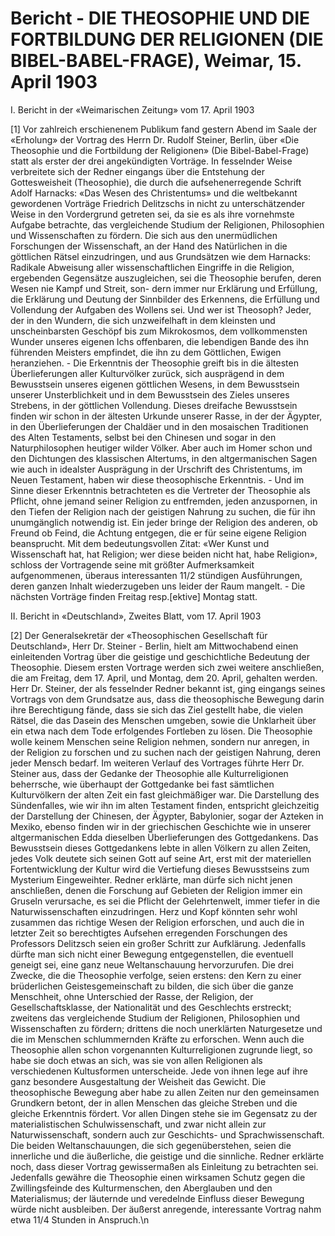 # Bericht - DIE THEOSOPHIE UND DIE FORTBILDUNG DER RELIGIONEN (DIE BIBEL-BABEL-FRAGE), Weimar, 15. April 1903

I. Bericht in der «Weimarischen Zeitung» vom 17. April 1903

[1] Vor zahlreich erschienenem Publikum fand gestern Abend im Saale der «Erholung» der Vortrag des Herrn Dr. Rudolf Steiner, Berlin, über «Die Theosophie und die Fortbildung der Religionen» (Die Bibel-Babel-Frage) statt als erster der drei angekündigten Vorträge. In fesselnder Weise verbreitete sich der Redner eingangs über die Entstehung der Gottesweisheit (Theosophie), die durch die aufsehenerregende Schrift Adolf Harnacks: «Das Wesen des Christentums» und die weltbekannt gewordenen Vorträge Friedrich Delitzschs in nicht zu unterschätzender Weise in den Vordergrund getreten sei, da sie es als ihre vornehmste Aufgabe betrachte, das vergleichende Studium der Religionen, Philosophien und Wissenschaften zu fördern. Die sich aus den unermüdlichen Forschungen der Wissenschaft, an der Hand des Natürlichen in die göttlichen Rätsel einzudringen, und aus Grundsätzen wie dem Harnacks: Radikale Abweisung aller wissenschaftlichen Eingriffe in die Religion, ergebenden Gegensätze auszugleichen, sei die Theosophie berufen, deren Wesen nie Kampf und Streit, son- dern immer nur Erklärung und Erfüllung, die Erklärung und Deutung der Sinnbilder des Erkennens, die Erfüllung und Vollendung der Aufgaben des Wollens sei. Und wer ist Theosoph? Jeder, der in den Wundern, die sich unzweifelhaft in dem kleinsten und unscheinbarsten Geschöpf bis zum Mikrokosmos, dem vollkommensten Wunder unseres eigenen Ichs offenbaren, die lebendigen Bande des ihn führenden Meisters empfindet, die ihn zu dem Göttlichen, Ewigen heranziehen. - Die Erkenntnis der Theosophie greift bis in die ältesten Überlieferungen aller Kulturvölker zurück, sich ausprägend in dem Bewusstsein unseres eigenen göttlichen Wesens, in dem Bewusstsein unserer Unsterblichkeit und in dem Bewusstsein des Zieles unseres Strebens, in der göttlichen Vollendung. Dieses dreifache Bewusstsein finden wir schon in der ältesten Urkunde unserer Rasse, in der der Ägypter, in den Überlieferungen der Chaldäer und in den mosaischen Traditionen des Alten Testaments, selbst bei den Chinesen und sogar in den Naturphilosophen heutiger wilder Völker. Aber auch im Homer schon und den Dichtungen des klassischen Altertums, in den altgermanischen Sagen wie auch in idealster Ausprägung in der Urschrift des Christentums, im Neuen Testament, haben wir diese theosophische Erkenntnis. - Und im Sinne dieser Erkenntnis betrachteten es die Vertreter der Theosophie als Pflicht, ohne jemand seiner Religion zu entfremden, jeden anzuspornen, in den Tiefen der Religion nach der geistigen Nahrung zu suchen, die für ihn unumgänglich notwendig ist. Ein jeder bringe der Religion des anderen, ob Freund ob Feind, die Achtung entgegen, die er für seine eigene Religion beansprucht. Mit dem bedeutungsvollen Zitat: «Wer Kunst und Wissenschaft hat, hat Religion; wer diese beiden nicht hat, habe Religion», schloss der Vortragende seine mit größter Aufmerksamkeit aufgenommenen, überaus interessanten $11 / 2$ stündigen Ausführungen, deren ganzen Inhalt wiederzugeben uns leider der Raum mangelt. - Die nächsten Vorträge finden Freitag resp.[ektive] Montag statt.

II. Bericht in «Deutschland», Zweites Blatt, vom 17. April 1903

[2] Der Generalsekretär der «Theosophischen Gesellschaft für Deutschland», Herr Dr. Steiner - Berlin, hielt am Mittwochabend einen einleitenden Vortrag über die geistige und geschichtliche Bedeutung der Theosophie. Diesem ersten Vortrage werden sich zwei weitere anschließen, die am Freitag, dem 17. April, und Montag, dem 20. April, gehalten werden. Herr Dr. Steiner, der als fesselnder Redner bekannt ist, ging eingangs seines Vortrags von dem Grundsatze aus, dass die theosophische Bewegung darin ihre Berechtigung fände, dass sie sich das Ziel gestellt habe, die vielen Rätsel, die das Dasein des Menschen umgeben, sowie die Unklarheit über ein etwa nach dem Tode erfolgendes Fortleben zu lösen. Die Theosophie wolle keinem Menschen seine Religion nehmen, sondern nur anregen, in der Religion zu forschen und zu suchen nach der geistigen Nahrung, deren jeder Mensch bedarf. Im weiteren Verlauf des Vortrages führte Herr Dr. Steiner aus, dass der Gedanke der Theosophie alle Kulturreligionen beherrsche, wie überhaupt der Gottgedanke bei fast sämtlichen Kulturvölkern der alten Zeit ein fast gleichmäßiger war. Die Darstellung des Sündenfalles, wie wir ihn im alten Testament finden, entspricht gleichzeitig der Darstellung der Chinesen, der Ägypter, Babylonier, sogar der Azteken in Mexiko, ebenso finden wir in der griechischen Geschichte wie in unserer altgermanischen Edda dieselben Überlieferungen des Gottgedankens. Das Bewusstsein dieses Gottgedankens lebte in allen Völkern zu allen Zeiten, jedes Volk deutete sich seinen Gott auf seine Art, erst mit der materiellen Fortentwicklung der Kultur wird die Vertiefung dieses Bewusstseins zum Mysterium Eingeweihter. Redner erklärte, man dürfe sich nicht jenen anschließen, denen die Forschung auf Gebieten der Religion immer ein Gruseln verursache, es sei die Pflicht der Gelehrtenwelt, immer tiefer in die Naturwissenschaften einzudringen. Herz und Kopf könnten sehr wohl zusammen das richtige Wesen der Religion erforschen, und auch die in letzter Zeit so berechtigtes Aufsehen erregenden Forschungen des Professors Delitzsch seien ein großer Schritt zur Aufklärung. Jedenfalls dürfte man sich nicht einer Bewegung entgegenstellen, die eventuell geneigt sei, eine ganz neue Weltanschauung hervorzurufen. Die drei Zwecke, die die Theosophie verfolge, seien erstens: den Kern zu einer brüderlichen Geistesgemeinschaft zu bilden, die sich über die ganze Menschheit, ohne Unterschied der Rasse, der Religion, der Gesellschaftsklasse, der Nationalität und des Geschlechts erstreckt; zweitens das vergleichende Studium der Religionen, Philosophien und Wissenschaften zu fördern; drittens die noch unerklärten Naturgesetze und die im Menschen schlummernden Kräfte zu erforschen. Wenn auch die Theosophie allen schon vorgenannten Kulturreligionen zugrunde liegt, so habe sie doch etwas an sich, was sie von allen Religionen als verschiedenen Kultusformen unterscheide. Jede von ihnen lege auf ihre ganz besondere Ausgestaltung der Weisheit das Gewicht. Die theosophische Bewegung aber habe zu allen Zeiten nur den gemeinsamen Grundkern betont, der in allen Menschen das gleiche Streben und die gleiche Erkenntnis fördert. Vor allen Dingen stehe sie im Gegensatz zu der materialistischen Schulwissenschaft, und zwar nicht allein zur Naturwissenschaft, sondern auch zur Geschichts- und Sprachwissenschaft. Die beiden Weltanschauungen, die sich gegenüberstehen, seien die innerliche und die äußerliche, die geistige und die sinnliche. Redner erklärte noch, dass dieser Vortrag gewissermaßen als Einleitung zu betrachten sei. Jedenfalls gewähre die Theosophie einen wirksamen Schutz gegen die Zwillingsfeinde des Kulturmenschen, den Aberglauben und den Materialismus; der läuternde und veredelnde Einfluss dieser Bewegung würde nicht ausbleiben. Der äußerst anregende, interessante Vortrag nahm etwa 11/4 Stunden in Anspruch.\n